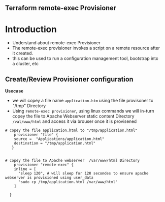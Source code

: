 ## Terraform remote-exec Provisioner
# Introduction
- Understand about remote-exec Provisioner
- The remote-exec provisioner invokes a script on a remote resource after it created.
- this can be used to run a configuration management tool, bootstrap into a cluster, etc

## Create/Review Provisioner configuration
**Usecase**
- we will copey a file name `application.htm` using the file provisoner to "/tmp" Directory
- Using `remote-exec provisioner`, using linux commands we will in-turn copey the file to Apache Webserver static content Directory `/val/www/html` and access it via brouser once it is provisened 

```t
# copey the file application.html to "/tmp/application.html"
    provisioner "file" {
    source =  "Applications/application.html"
    destination = "/tmp/application.html" 
   }


# copey the file to Apache webserver  /var/www/html Directory
    provisioner "remote-exec" {
    inline = [
      "sleep 120", # will sleep for 120 secondes to ensure apache webserver is provisioned using user_data
      "sudo cp /tmp/application.html /var/www/html"
    ]

  }


```